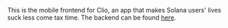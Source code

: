 This is the mobile frontend for Clio, an app that makes Solana users' lives suck less come tax time. The backend can be found [here](https://github.com/unboxed-software/hyperdrive-nextjs).
